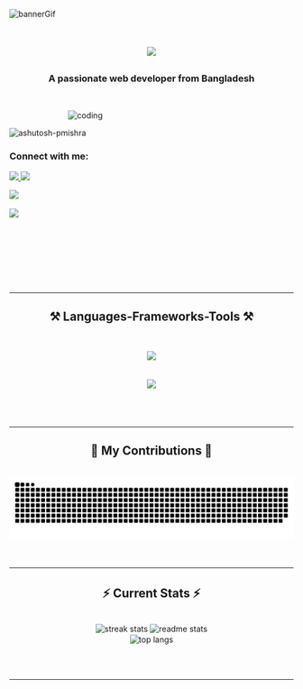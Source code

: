 ![bannerGif](https://github.com/DevHadiuR/DevHadiuR/blob/main/github%20banner.gif)

 <h1 align="center">
      <img
        src="https://readme-typing-svg.herokuapp.com/?font=Righteous&size=35&center=true&vCenter=true&width=500&height=70&duration=3000&lines=Hi+There!+👋;+I'm+Hadiur+Rahman!;"
      />
 </h1>
 
 <h3 align="center">A passionate web developer from Bangladesh</h3>

 <br />

 
   <img
      align="right"
      alt="coding"
      width="400"
      src="https://user-images.githubusercontent.com/55389276/140866485-8fb1c876-9a8f-4d6a-98dc-08c4981eaf70.gif"
    />
    <br />
      <p align="left">
      <img
        src="https://komarev.com/ghpvc/?username=DevHadiuR&label=Profile%20views&color=0e75b6&style=flat"
        alt="ashutosh-pmishra"
      />
    </p>

   <h3 align="left">Connect with me:</h3>
    <div align="left">
      <a
        align="left"
        href="mailto:hadiurahman139@gmail.com
      "
      >
        <img
          src="https://img.shields.io/badge/Gmail-333333?style=for-the-badge&logo=gmail&logoColor=red"
        />
      </a>

   <a align="right" href="https://www.linkedin.com/in/hadiur-rahman/" target="_blank">
        <img
          src="https://img.shields.io/badge/LinkedIn-0077B5?style=for-the-badge&logo=linkedin&logoColor=white"
          target="_blank"
        />
      </a>

  <br>
      
   <a
        align="center"
        href="https://www.facebook.com/hadiur.rahman.777/"
        target="_blank"
      >
        <img
          src="https://img.shields.io/badge/Facebook-1877F2?style=for-the-badge&logo=facebook&logoColor=white"
        />
      </a>

   <a href="https://x.com/Hadiur007" target="_blank">
        <img
          src="https://img.shields.io/badge/TWITTER-000000?style=for-the-badge&logo=x&logoColor=white"
        />
      </a>
    </div>
    
   <br /><br /><br />
    <br>
    <br>
    <br>

   <hr />

   <h2 align="center">⚒️ Languages-Frameworks-Tools ⚒️</h2>
   
   <br />
    
   <div align="center">
    
   <img
        src="https://skillicons.dev/icons?i=react,html,css,tailwind,vscode,github,figma,git"
      />
      
   <br>
      <img
        src="https://skillicons.dev/icons?i=nodejs,javascript,express,firebase,mongodb"
      /><br />
    </div>

   <br />
   <br>
   <br>
    <hr />

   <div align="center">
      <h2>🐍 My Contributions 🐍</h2>
      <br />
      <img
        alt="snake eating my contributions"
        src="https://raw.githubusercontent.com/DevHadiuR/DevHadiuR/output/github-contribution-grid-snake.svg"
      />
      <br /><br /><br />
    </div>

  <hr />

  

   <h2 align="center">⚡ Current Stats ⚡</h2>
    <br />
    <div align="center">
      <img
        width="390"
        src="https://github-readme-streak-stats.herokuapp.com/?user=DevHadiuR&count_private=true&theme=react&border_radius=10"
        alt="streak stats"
      />
      <img
        width="390"
        src="https://github-readme-stats.vercel.app/api?username=DevHadiuR&count_private=true&show_icons=true&theme=react&rank_icon=github&border_radius=10"
        alt="readme stats"
      />
      <br />
      <img
        width="325"
        align="center"
        src="https://github-readme-stats.vercel.app/api/top-langs/?username=DevHadiuR&hide=HTML&langs_count=8&layout=compact&theme=react&border_radius=10&size_weight=0.5&count_weight=0.5&exclude_repo=github-readme-stats"
        alt="top langs"
      />
    </div>

   <br /><br />

   <hr />

   <br />

  

    
